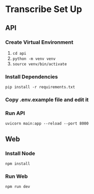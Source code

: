 # Transcribe Set Up

## API

### Create Virtual Environment
1. `cd api`
2. `python -m venv venv`
3. `source venv/bin/activate `

### Install Dependencies 
`pip install -r requirements.txt`

### Copy .env.example file and edit it

### Run API
`uvicorn main:app --reload --port 8000`

## Web

### Install Node
`npm install`

### Run Web
`npm run dev`
